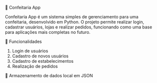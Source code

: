 🍰 Confeitaria App

Confeitaria App é um sistema simples de gerenciamento para uma confeitaria, desenvolvido em Python. O projeto permite realizar login, cadastrar usuários, lojas e realizar pedidos, funcionando como uma base para aplicações mais completas no futuro.

🚀 Funcionalidades
1) Login de usuários
2) Cadastro de novos usuários
3) Cadastro de estabelecimentos
4) Realização de pedidos

💾 Armazenamento de dados local em JSON
